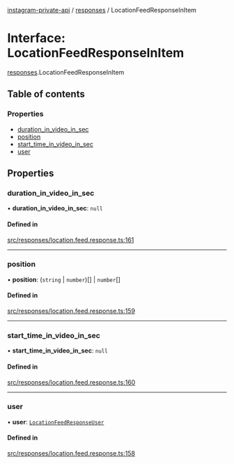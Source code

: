 [instagram-private-api](../../README.md) / [responses](../../modules/responses.md) / LocationFeedResponseInItem

# Interface: LocationFeedResponseInItem

[responses](../../modules/responses.md).LocationFeedResponseInItem

## Table of contents

### Properties

- [duration\_in\_video\_in\_sec](LocationFeedResponseInItem.md#duration_in_video_in_sec)
- [position](LocationFeedResponseInItem.md#position)
- [start\_time\_in\_video\_in\_sec](LocationFeedResponseInItem.md#start_time_in_video_in_sec)
- [user](LocationFeedResponseInItem.md#user)

## Properties

### duration\_in\_video\_in\_sec

• **duration\_in\_video\_in\_sec**: ``null``

#### Defined in

[src/responses/location.feed.response.ts:161](https://github.com/Nerixyz/instagram-private-api/blob/b3351b9/src/responses/location.feed.response.ts#L161)

___

### position

• **position**: (`string` \| `number`)[] \| `number`[]

#### Defined in

[src/responses/location.feed.response.ts:159](https://github.com/Nerixyz/instagram-private-api/blob/b3351b9/src/responses/location.feed.response.ts#L159)

___

### start\_time\_in\_video\_in\_sec

• **start\_time\_in\_video\_in\_sec**: ``null``

#### Defined in

[src/responses/location.feed.response.ts:160](https://github.com/Nerixyz/instagram-private-api/blob/b3351b9/src/responses/location.feed.response.ts#L160)

___

### user

• **user**: [`LocationFeedResponseUser`](LocationFeedResponseUser.md)

#### Defined in

[src/responses/location.feed.response.ts:158](https://github.com/Nerixyz/instagram-private-api/blob/b3351b9/src/responses/location.feed.response.ts#L158)
